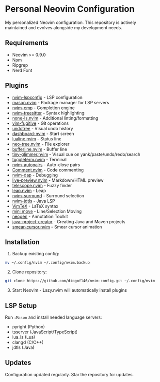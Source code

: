 # Personal Neovim Configuration

My personalized Neovim configuration. This repository is actively maintained and evolves alongside my development needs.

## Requirements

- Neovim >= 0.9.0
- Npm
- Ripgrep
- Nerd Font

## Plugins

- [nvim-lspconfig](https://github.com/neovim/nvim-lspconfig) - LSP configuration
- [mason.nvim](https://github.com/williamboman/mason.nvim) - Package manager for LSP servers
- [nvim-cmp](https://github.com/hrsh7th/nvim-cmp) - Completion engine
- [nvim-treesitter](https://github.com/nvim-treesitter/nvim-treesitter) - Syntax highlighting
- [none-ls.nvim](https://github.com/nvimtools/none-ls.nvim) - Additional linting/formatting
- [vim-fugitive](https://github.com/tpope/vim-fugitive) - Git operations
- [undotree](https://github.com/mbbill/undotree) - Visual undo history
- [dashboard-nvim](https://github.com/nvimdev/dashboard-nvim) - Start screen
- [lualine.nvim](https://github.com/nvim-lualine/lualine.nvim) - Status line
- [neo-tree.nvim](https://github.com/nvim-neo-tree/neo-tree.nvim) - File explorer
- [bufferline.nvim](https://github.com/akinsho/bufferline.nvim) - Buffer line
- [tiny-glimmer.nvim](https://github.com/link/to/tiny-glimmer) - Visual cue on yank/paste/undo/redo/search 
- [toggleterm.nvim](https://github.com/akinsho/toggleterm.nvim) - Terminal
- [nvim-autopairs](https://github.com/windwp/nvim-autopairs) - Auto-close pairs
- [Comment.nvim](https://github.com/numToStr/Comment.nvim) - Code commenting
- [nvim-dap](https://github.com/mfussenegger/nvim-dap) - Debugging
- [live-preview.nvim](https://github.com/link/to/live-preview) - Markdown/HTML preview
- [telescope.nvim](https://github.com/nvim-telescope/telescope.nvim) - Fuzzy finder
- [leap.nvim](https://github.com/ggandor/leap.nvim) - Leap
- [nvim-surround](https://github.com/kylechui/nvim-surround) - Surround selection
- [nvim-jdtls](https://github.com/mfussenegger/nvim-jdtls) - Java LSP
- [VimTeX](https://github.com/lervag/vimtex) - LaTeX syntax 
- [mini.move](https://github.com/echasnovski/mini.move) - Line/Selection Moving
- [neogen](https://github.com/danymat/neogen) - Annotation Toolkit
- [java-project-creator](https://github.com/diogof146/java-project-creator.nvim) - Creating Java and Maven projects
- [smear-cursor.nvim](https://github.com/sphamba/smear-cursor.nvim) - Smear cursor animation
<!-- - [garbage-day.nvim](https://github.com/Zeioth/garbage-day.nvim) - Garbage collector for LSP-->

## Installation

1. Backup existing config:
```bash
mv ~/.config/nvim ~/.config/nvim.backup
```

2. Clone repository:
```bash
git clone https://github.com/diogof146/nvim-config.git ~/.config/nvim
```

3. Start Neovim - Lazy.nvim will automatically install plugins

## LSP Setup

Run `:Mason` and install needed language servers:
- pyright (Python)
- tsserver (JavaScript/TypeScript)
- lua_ls (Lua)
- clangd (C/C++)
- jdtls (Java)

## Updates

Configuration updated regularly. Star the repository for updates.
